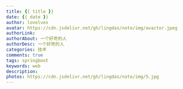 ```yaml
---
title: {{ title }}
date: {{ date }}
author: lovelves
avatar: https://cdn.jsdelivr.net/gh/lingdas/note/img/avactor.jpeg
authorLink: 
authorAbout: 一个好奇的人
authorDesc: 一个好奇的人
categories: 技术
comments: true
tags: springboot
keywords: web
description: 
photos: https://cdn.jsdelivr.net/gh/lingdas/note/img/5.jpg
---
```

